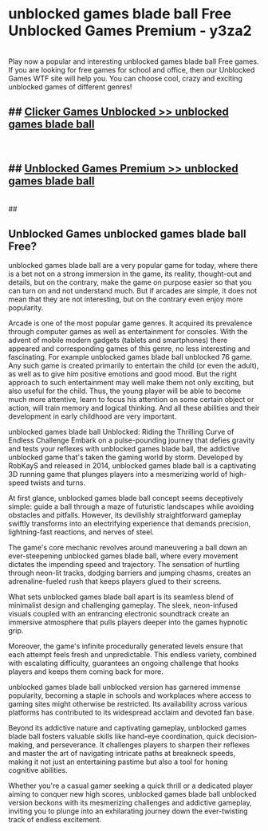 # unblocked games blade ball Free Unblocked Games Premium - y3za2 <br>
<br>
Play now a popular and interesting unblocked games blade ball Free games. If you are looking for free games for school and office, then our Unblocked Games WTF site will help you. You can choose cool, crazy and exciting unblocked games of different genres!


## ##  [Clicker Games Unblocked >> unblocked games blade ball](http://freeplayer.one?title=unblocked_games_blade_ball&ref=M1)
  <br>

##  ## [Unblocked Games Premium >> unblocked games blade ball](http://freeplayer.one?title=unblocked_games_blade_ball&ref=M1)
  <br>
  ##



## Unblocked Games unblocked games blade ball Free?

unblocked games blade ball are a very popular game for today, where there is a bet not on a strong immersion in the game, its reality, thought-out and details, but on the contrary, make the game on purpose easier so that you can turn on and not understand much. But if arcades are simple, it does not mean that they are not interesting, but on the contrary even enjoy more popularity.

Arcade is one of the most popular game genres. It acquired its prevalence through computer games as well as entertainment for consoles. With the advent of mobile modern gadgets (tablets and smartphones) there appeared and corresponding games of this genre, no less interesting and fascinating. For example unblocked games blade ball unblocked 76 game. Any such game is created primarily to entertain the child (or even the adult), as well as to give him positive emotions and good mood. But the right approach to such entertainment may well make them not only exciting, but also useful for the child. Thus, the young player will be able to become much more attentive, learn to focus his attention on some certain object or action, will train memory and logical thinking. And all these abilities and their development in early childhood are very important.

unblocked games blade ball Unblocked: Riding the Thrilling Curve of Endless Challenge
Embark on a pulse-pounding journey that defies gravity and tests your reflexes with unblocked games blade ball, the addictive unblocked game that's taken the gaming world by storm. Developed by RobKayS and released in 2014, unblocked games blade ball is a captivating 3D running game that plunges players into a mesmerizing world of high-speed twists and turns.

At first glance, unblocked games blade ball concept seems deceptively simple: guide a ball through a maze of futuristic landscapes while avoiding obstacles and pitfalls. However, its devilishly straightforward gameplay swiftly transforms into an electrifying experience that demands precision, lightning-fast reactions, and nerves of steel.

The game's core mechanic revolves around maneuvering a ball down an ever-steepening unblocked games blade ball, where every movement dictates the impending speed and trajectory. The sensation of hurtling through neon-lit tracks, dodging barriers and jumping chasms, creates an adrenaline-fueled rush that keeps players glued to their screens.

What sets unblocked games blade ball apart is its seamless blend of minimalist design and challenging gameplay. The sleek, neon-infused visuals coupled with an entrancing electronic soundtrack create an immersive atmosphere that pulls players deeper into the games hypnotic grip.

Moreover, the game's infinite procedurally generated levels ensure that each attempt feels fresh and unpredictable. This endless variety, combined with escalating difficulty, guarantees an ongoing challenge that hooks players and keeps them coming back for more.

unblocked games blade ball unblocked version has garnered immense popularity, becoming a staple in schools and workplaces where access to gaming sites might otherwise be restricted. Its availability across various platforms has contributed to its widespread acclaim and devoted fan base.

Beyond its addictive nature and captivating gameplay, unblocked games blade ball fosters valuable skills like hand-eye coordination, quick decision-making, and perseverance. It challenges players to sharpen their reflexes and master the art of navigating intricate paths at breakneck speeds, making it not just an entertaining pastime but also a tool for honing cognitive abilities.

Whether you're a casual gamer seeking a quick thrill or a dedicated player aiming to conquer new high scores, unblocked games blade ball unblocked version beckons with its mesmerizing challenges and addictive gameplay, inviting you to plunge into an exhilarating journey down the ever-twisting track of endless excitement.